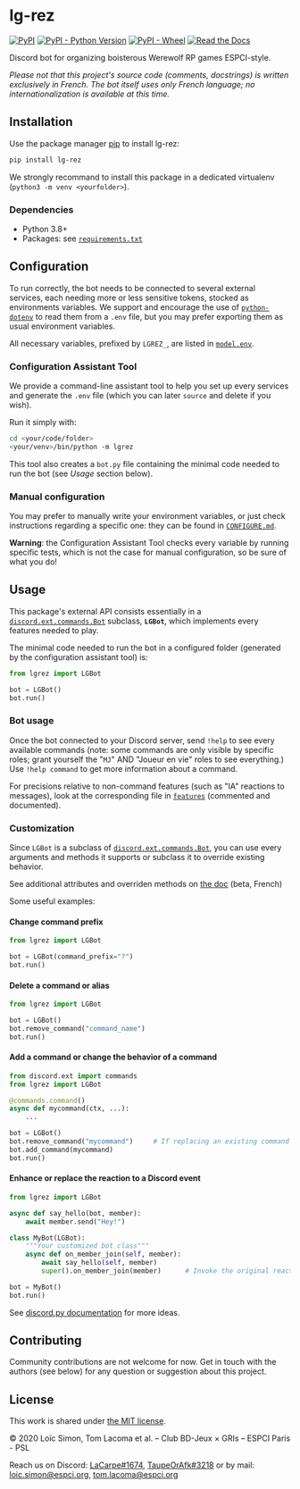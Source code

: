 # lg-rez

[![PyPI](https://img.shields.io/pypi/v/lg-rez)](https://pypi.org/project/lg-rez)
[![PyPI - Python Version](https://img.shields.io/pypi/pyversions/lg-rez)](https://pypi.org/project/lg-rez)
[![PyPI - Wheel](https://img.shields.io/pypi/wheel/lg-rez)](https://pypi.org/project/lg-rez)
[![Read the Docs](https://img.shields.io/readthedocs/lg-rez)](https://lg-rez.readthedocs.io)

Discord bot for organizing boisterous Werewolf RP games ESPCI-style.

*Please not that this project's source code (comments, docstrings) is written exclusively in French. The bot itself uses only French language; no internationalization is available at this time.*


## Installation

Use the package manager [pip](https://pypi.org/project/pip) to install lg-rez:
```bash
pip install lg-rez
```

We strongly recommand to install this package in a dedicated virtualenv (`python3 -m venv <yourfolder>`).


### Dependencies

* Python 3.8+
* Packages: see [`requirements.txt`](requirements.txt)



## Configuration

To run correctly, the bot needs to be connected to several external services, each needing more or less sensitive tokens, stocked as environments variables. We support and encourage the use of [`python-dotenv`](https://pypi.org/project/python-dotenv/) to read them from a `.env` file, but you may prefer exporting them as usual environment variables.

All necessary variables, prefixed by `LGREZ_`, are listed in [`model.env`](model.env).


### Configuration Assistant Tool

We provide a command-line assistant tool to help you set up every services and generate the `.env` file (which you can later `source` and delete if you wish).

Run it simply with:
```bash
cd <your/code/folder>
<your/venv>/bin/python -m lgrez
```

This tool also creates a `bot.py` file containing the minimal code needed to run the bot (see *Usage* section below).


### Manual configuration

You may prefer to manually write your environment variables, or just check instructions regarding a specific one: they can be found in [`CONFIGURE.md`](CONFIGURE.md).

**Warning**: the Configuration Assistant Tool checks every variable by running specific tests, which is not the case for manual configuration, so be sure of what you do!



## Usage

This package's external API consists essentially in a [`discord.ext.commands.Bot`](https://discordpy.readthedocs.io/en/latest/ext/commands/api.html#bot) subclass, **`LGBot`**, which implements every features needed to play.

The minimal code needed to run the bot in a configured folder (generated by the configuration assistant tool) is:
```py
from lgrez import LGBot

bot = LGBot()
bot.run()
```

### Bot usage

Once the bot connected to your Discord server, send `!help` to see every available commands (note: some commands are only visible by specific roles; grant yourself the "`MJ`" AND "Joueur en vie" roles to see everything.) \
Use `!help command` to get more information about a command.

For precisions relative to non-command features (such as "IA" reactions to messages), look at the corresponding file in [`features`](lgrez/features) (commented and documented).


### Customization

Since `LGBot` is a subclass of [`discord.ext.commands.Bot`](https://discordpy.readthedocs.io/en/latest/ext/commands/api.html#bot), you can use every arguments and methods it supports or subclass it to override existing behavior.

See additional attributes and overriden methods on [the doc](https://lg-rez.readthedocs.io/) (beta, French)

Some useful examples:

#### Change command prefix
```py
from lgrez import LGBot

bot = LGBot(command_prefix="?")
bot.run()
```

#### Delete a command or alias
```py
from lgrez import LGBot

bot = LGBot()
bot.remove_command("command_name")
bot.run()
```

#### Add a command or change the behavior of a command
```py
from discord.ext import commands
from lgrez import LGBot

@commands.command()
async def mycommand(ctx, ...):
    ...

bot = LGBot()
bot.remove_command("mycommand")     # If replacing an existing command
bot.add_command(mycommand)
bot.run()
```

#### Enhance or replace the reaction to a Discord event
```py
from lgrez import LGBot

async def say_hello(bot, member):
    await member.send("Hey!")

class MyBot(LGBot):
    """Your customized bot class"""
    async def on_member_join(self, member):
        await say_hello(self, member)
        super().on_member_join(member)      # Invoke the original reaction

bot = MyBot()
bot.run()
```

See [discord.py documentation](https://discordpy.readthedocs.io) for more ideas.



## Contributing

Community contributions are not welcome for now. Get in touch with the authors (see below) for any question or suggestion about this project.



## License
This work is shared under [the MIT license](LICENSE).

© 2020 Loïc Simon, Tom Lacoma et al. – Club BD-Jeux × GRIs – ESPCI Paris - PSL

Reach us on Discord: [LaCarpe#1674](https://discordapp.com/users/264482202966818825), [TaupeOrAfk#3218](https://discordapp.com/users/176763552202358785) or by mail: [loic.simon@espci.org](mailto:loic.simon@espci.org), [tom.lacoma@espci.org](mailto:tom.lacoma@espci.org)
